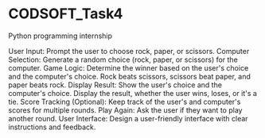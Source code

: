 # CODSOFT_Task4
Python programming internship

User Input: Prompt the user to choose rock, paper, or scissors.
Computer Selection: Generate a random choice (rock, paper, or scissors) for
the computer.
Game Logic: Determine the winner based on the user's choice and the
computer's choice.
Rock beats scissors, scissors beat paper, and paper beats rock.
Display Result: Show the user's choice and the computer's choice.
Display the result, whether the user wins, loses, or it's a tie.
Score Tracking (Optional): Keep track of the user's and computer's scores for
multiple rounds.
Play Again: Ask the user if they want to play another round.
User Interface: Design a user-friendly interface with clear instructions and
feedback.
